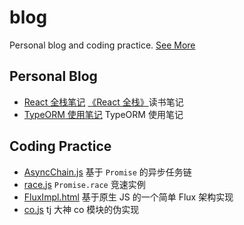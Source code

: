 # blog

Personal blog and coding practice. [See More](https://rainsho.cc/)

## Personal Blog

- [React 全栈笔记](./articles/React全栈笔记.md) [《React 全栈》](https://book.douban.com/subject/26901067/)读书笔记
- [TypeORM 使用笔记](./articles/TypeORM使用笔记.md) TypeORM 使用笔记

## Coding Practice

- [AsyncChain.js](./codes/AsyncChain.js) 基于 `Promise` 的异步任务链
- [race.js](./codes/race.js) `Promise.race` 竞速实例
- [FluxImpl.html](./codes/flux_impl.html) 基于原生 JS 的一个简单 Flux 架构实现
- [co.js](./codes/co.js) tj 大神 co 模块的伪实现
